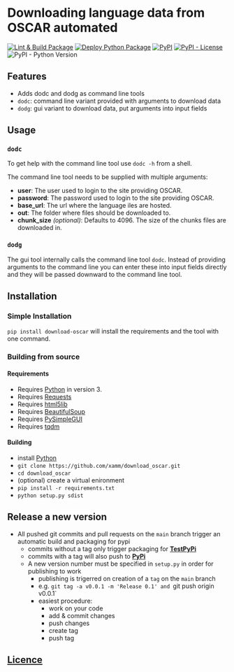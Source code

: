 # Downloading language data from OSCAR automated

[![Lint & Build Package](https://github.com/xamm/download_oscar/actions/workflows/lint_build.yml/badge.svg)](https://github.com/xamm/download_oscar/actions/workflows/lint_build.yml)
[![Deploy Python Package](https://github.com/xamm/download_oscar/actions/workflows/lint_build_deploy.yml/badge.svg?branch=main)](https://github.com/xamm/download_oscar/actions/workflows/lint_build_deploy.yml)
[![PyPI](https://img.shields.io/pypi/v/download-oscar?color=blue)](https://pypi.org/project/download-oscar/)
[![PyPI - License](https://img.shields.io/pypi/l/download-oscar?color=brightgreen)](https://github.com/xamm/download_oscar/blob/f0caf517f9846235696a5590fcf5c758bcac0a1a/LICENSE)
![PyPI - Python Version](https://img.shields.io/pypi/pyversions/download-oscar?color=informational)


## Features

- Adds dodc and dodg as command line tools
- `dodc`: command line variant provided with arguments to download data
- `dodg`: gui variant to download data, put arguments into input fields

## Usage

### `dodc`

To get help with the command line tool use `dodc -h` from a shell.

The command line tool needs to be supplied with multiple arguments:
- **user**: The user used to login to the site providing OSCAR.
- **password**: The password used to login to the site providing OSCAR.
- **base_url**: The url where the language iles are hosted.
- **out**: The folder where files should be downloaded to.
- **chunk_size** *(optional)*: Defaults to 4096. The size of the chunks files are downloaded in.

### `dodg`

The gui tool internally calls the command line tool `dodc`.
Instead of providing arguments to the command line you can enter these into input fields directly and they will be passed downward to the command line tool.

## Installation

### Simple Installation

```pip install download-oscar``` will install the requirements and the tool with one command.

### Building from source

#### Requirements

- Requires [Python](https://www.python.org/) in version 3.
- Requires [Requests](https://docs.python-requests.org/en/master/)
- Requires [html5lib](https://github.com/html5lib/html5lib-python)
- Requires [BeautifulSoup](https://www.crummy.com/software/BeautifulSoup/bs4/doc/)
- Requires [PySimpleGUI](https://github.com/PySimpleGUI/PySimpleGUI)
- Requires [tqdm](https://github.com/tqdm/tqdm)

#### Building

- install [Python](https://www.python.org/)
- `git clone https://github.com/xamm/download_oscar.git`
- `cd download_oscar`
- (optional) create a virtual enironment
- `pip install -r requirements.txt`
- `python setup.py sdist`

## Release a new version

- All pushed git commits and pull requests on the `main` branch trigger an automatic build and packaging for pypi
    - commits without a tag only trigger packaging for [**TestPyPi**](https://test.pypi.org/)
    - commits with a tag will also push to [**PyPi**](https://pypi.org/)
    - A new version number must be specified in `setup.py` in order for publishing to work
        - publishing is trigerred on creation of a `tag` on the `main` branch
        - e.g. `git tag -a v0.0.1 -m 'Release 0.1' and `git push origin v0.0.1`
        - easiest procedure:
            - work on your code
            - add & commit changes
            - push changes
            - create tag
            - push tag

## [Licence](https://github.com/xamm/download_oscar/blob/main/LICENSE)
